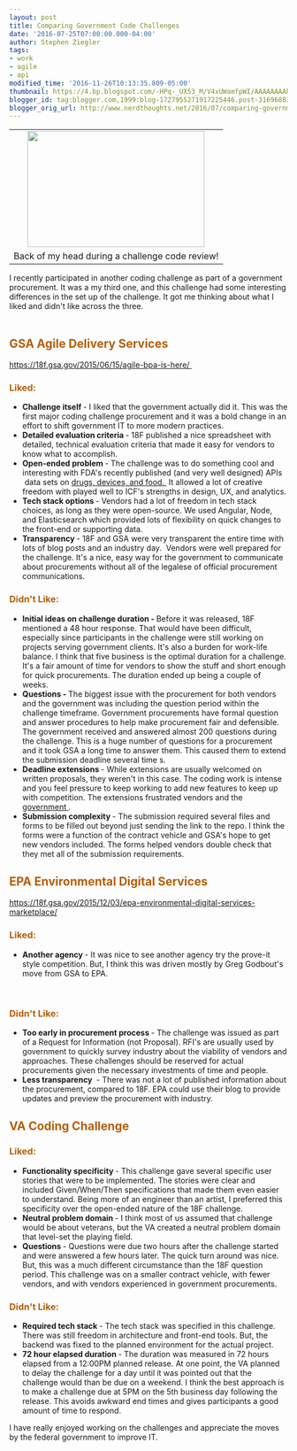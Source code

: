 ```yaml
---
layout: post
title: Comparing Government Code Challenges
date: '2016-07-25T07:00:00.000-04:00'
author: Stephen Ziegler
tags:
- work
- agile
- api
modified_time: '2016-11-26T10:13:35.809-05:00'
thumbnail: https://4.bp.blogspot.com/-HPq-_UX53_M/V4xUWamfpWI/AAAAAAAAhOw/3qiLOJnElfYN5uHydQLc2HJHtU-hYZIngCLcB/s72-c/challenge.png
blogger_id: tag:blogger.com,1999:blog-1727955271917225446.post-3169688308649052115
blogger_orig_url: http://www.nerdthoughts.net/2016/07/comparing-government-code-challenges.html
---
```



<table align="center" cellpadding="0" cellspacing="0" class="tr-caption-container" style="margin-left: auto; margin-right: auto; text-align: center;">
<tbody>
<tr>
<td style="text-align: center;">
<a href="https://4.bp.blogspot.com/-HPq-_UX53_M/V4xUWamfpWI/AAAAAAAAhOw/3qiLOJnElfYN5uHydQLc2HJHtU-hYZIngCLcB/s1600/challenge.png" imageanchor="1" style="margin-left: auto; margin-right: auto;">
<img border="0" height="210" src="https://4.bp.blogspot.com/-HPq-_UX53_M/V4xUWamfpWI/AAAAAAAAhOw/3qiLOJnElfYN5uHydQLc2HJHtU-hYZIngCLcB/s320/challenge.png" width="320" />
</a>
</td>
</tr>
<tr>
<td class="tr-caption" style="text-align: center;">Back of my head during a challenge code review!
</td>
</tr>
</tbody>
</table>I recently participated in another coding challenge as part of a government procurement. It was a my third one, and this challenge had some interesting differences in the set up of the challenge. It got me thinking about what I liked and didn't like across the three.
<br />
<br />
<h2>
<span style="color: #b45f06;">GSA Agile Delivery Services&nbsp;
</span>
</h2>
<div>
<a href="https://18f.gsa.gov/2015/06/15/agile-bpa-is-here/">https://18f.gsa.gov/2015/06/15/agile-bpa-is-here/
</a>&nbsp;
</div>
<h3>
<span style="color: #b45f06;">Liked:
</span>
</h3>
<ul>
<li>
<b>Challenge itself
</b> - I liked that the government actually did it. This was the first major coding challenge procurement and it was a bold change in an effort to shift government IT to more modern practices.
</li>
<li>
<b>Detailed evaluation criteria
</b> - 18F published a nice spreadsheet with detailed, technical evaluation criteria that made it easy for vendors to know what to accomplish.
</li>
<li>
<b>Open-ended problem
</b> - The challenge was to do something cool and interesting with FDA's recently published (and very well designed) APIs &nbsp;data sets on 
<a href="https://open.fda.gov/api/">drugs, devices, and food.
</a>&nbsp;It allowed a lot of creative freedom with played well to ICF's strengths in design, UX, and analytics.
</li>
<li>
<b>Tech stack options
</b> - Vendors had a lot of freedom in tech stack choices, as long as they were open-source. We used Angular, Node, and Elasticsearch which provided lots of flexibility on quick changes to the front-end or supporting data.
</li>
<li>
<b>Transparency
</b> - 18F and GSA were very transparent the entire time with lots of blog posts and an industry day. &nbsp;Vendors were well prepared for the challenge. It's a nice, easy way for the government to communicate about procurements without all of the legalese of official procurement communications.
</li>
</ul>
<h3>
<span style="color: #b45f06;">Didn't Like:
</span>
</h3>
<ul>
<li>
<b>Initial ideas on challenge duration - 
</b>Before it was released, 18F mentioned a 48 hour response. That would have been difficult, especially since participants in the challenge were still working on projects serving government clients. It's also a burden for work-life balance. I think that five business is the optimal duration for a challenge. It's a fair amount of time for vendors to show the stuff and short enough for quick procurements. 
<span style="background-color: white;">The duration ended up being a couple of weeks.
</span>
</li>
<li>
<b>Questions - 
</b>The biggest issue with the procurement for both vendors and the government was including the question period within the challenge timeframe. Government procurements have formal question and answer procedures to help make procurement fair and defensible. The government received and answered almost 200 questions during the challenge. This is a huge number of questions for a procurement and it took GSA a long time to answer them. This caused them to extend the submission deadline several time
<span style="background-color: white;">s.&nbsp;
</span>
</li>
<li>
<b>Deadline extensions
</b> - While extensions are usually welcomed on written proposals, they weren't in this case. The coding work is intense and you feel pressure to keep working to add new features to keep up with competition. The extensions frustrated vendors and the 
<a href="https://18f.gsa.gov/2015/08/28/announcing-the-agile-BPA-awards/">government
</a>.
</li>
<li>
<b>Submission complexity
</b> - The submission required several files and forms to be filled out beyond just sending the link to the repo. I think the forms were a function of the contract vehicle and GSA's hope to get new vendors included. The forms helped vendors double check that they met all of the submission requirements.
</li>
</ul>
<h2>
<span style="color: #b45f06;">EPA Environmental Digital Services
</span>
</h2>
<div>
<a href="https://18f.gsa.gov/2015/12/03/epa-environmental-digital-services-marketplace/">https://18f.gsa.gov/2015/12/03/epa-environmental-digital-services-marketplace/
</a>
<br />
<h3>
<span style="color: #b45f06;">Liked:
</span>
</h3>
<ul>
<li>
<b>Another agency
</b> - It was nice to see another agency try the prove-it style competition. But, I think this was driven mostly by Greg Godbout's move from GSA to EPA.
</li>
</ul>
<br />
<h3>
<span style="color: #b45f06;">Didn't Like:
</span>
</h3>
<div>
<ul>
<li>
<b>Too early in procurement process
</b> - The challenge was issued as part of a Request for Information (not Proposal). RFI's are usually used by government to quickly survey industry about the viability of vendors and approaches. These challenges should be reserved for actual procurements given the necessary investments of time and people.&nbsp;
</li>
<li>
<b>Less transparency
</b>&nbsp;- There was not a lot of published information about the procurement, compared to 18F. EPA could use their blog to provide updates and preview the procurement with industry.
</li>
</ul>
<div>
<h2>
<span style="color: #b45f06;">VA Coding Challenge
</span>
</h2>
<h3>
<span style="color: #b45f06;">Liked:
</span>
</h3>
<div>
<ul>
<li>
<b>Functionality specificity
</b> - This challenge gave several specific user stories that were to be implemented. The stories were clear and included Given/When/Then specifications that made them even easier to understand. Being more of an engineer than an artist, I preferred this specificity over the open-ended nature of the 18F challenge.&nbsp;
</li>
<li>
<b>Neutral problem domain
</b> - I think most of us assumed that challenge would be about veterans, but the VA created a neutral problem domain that level-set the playing field.&nbsp;
</li>
<li>
<b>Questions 
</b>- Questions were due two hours after the challenge started and were answered a few hours later. The quick turn around was nice. But, this was a much different circumstance than the 18F question period. This challenge was on a smaller contract vehicle, with fewer vendors, and with vendors experienced in government procurements.&nbsp;
</li>
</ul>
</div>
<h3>
<span style="color: #b45f06;">Didn't Like:
</span>
</h3>
<div>
<ul>
<li>
<b>Required tech stack
</b> - The tech stack was specified in this challenge. There was still freedom in architecture and front-end tools. But, the backend was fixed to the planned environment for the actual project.&nbsp;
</li>
<li>
<b>72 hour elapsed duration
</b> - The duration was measured in 72 hours elapsed from a 12:00PM planned release. At one point, the VA planned to delay the challenge for a day until it was pointed out that the challenge would than be due on a weekend. I think the best approach is to make a challenge due at 5PM on the 5th business day following the release. This avoids awkward end times and gives participants a good amount of time to respond.
</li>
</ul>
</div>
<div>I have really enjoyed working on the challenges and appreciate the moves by the federal government to improve IT.&nbsp;
</div>
</div>
</div>
</div>
<div>
<div style="color: black;">
<div>
<span style="color: #b45f06;">
<br />
</span>
</div>
</div>
<span style="color: #b45f06;">
</span>
</div>
